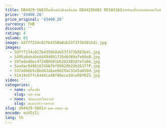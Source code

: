 ```yaml
---
title: DB4429-5601ปั๊มเชื้อเพลิงดีเซลดั้งเดิม DB44295601 RE503162สำหรับเครื่องยนต์สแตนาไดน์
price: '43400.26'
price_original: '43400.26'
currency: THB
discount: ''
rating: 4
volume: 65
image: Sd7ff234c027b4358b8ab53f373b501bdi.jpg
images:
  - Sd7ff234c027b4358b8ab53f373b501bdi.jpg
  - S495a8ebabe8d494091f35d6989afe68eB.jpg
  - S9feded8ec4f2486691b628248107efa6K.jpg
  - Saadac9488167456fbf89829b2db26177P.jpg
  - S37adb6b5c6bd43abae6625ac31e5a450d.jpg
  - S1419e5ffc6444ca48f80ece3dce007025.jpg
video: ''
categories:
  - name: เครื่องมือ
    slug: เคร-องม
  - name: วัดและการวิเคราะห์
    slug: ดและการว-เคราะห
slug: db4429-5601ป-มเช-อเพล-งด
encode: ooVDzIi
lang: th
---
```

  